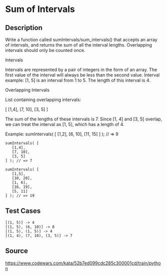 # Sum of Intervals

## Description 

Write a function called sumIntervals/sum_intervals() that accepts an array of intervals, and returns the sum of all the interval lengths. Overlapping intervals should only be counted once.

Intervals

Intervals are represented by a pair of integers in the form of an array. The first value of the interval will always be less than the second value. Interval example: [1, 5] is an interval from 1 to 5. The length of this interval is 4.

Overlapping Intervals

List containing overlapping intervals:

   [
     [1,4],
     [7, 10],
     [3, 5]
   ]
   
The sum of the lengths of these intervals is 7. Since [1, 4] and [3, 5] overlap, we can treat the interval as [1, 5], which has a length of 4.

Example:
    sumIntervals( [
       [1,2],
       [6, 10],
       [11, 15]
    ] ); // => 9

    sumIntervals( [
       [1,4],
       [7, 10],
       [3, 5]
    ] ); // => 7

    sumIntervals( [
       [1,5],
       [10, 20],
       [1, 6],
       [16, 19],
       [5, 11]
    ] ); // => 19

## Test Cases

    [(1, 5)] -> 4
    [(1, 5), (6, 10)] -> 8
    [(1, 5), (1, 5)] -> 4
    [(1, 4), (7, 10), (3, 5)] -> 7
    
## Source
https://www.codewars.com/kata/52b7ed099cdc285c300001cd/train/python
